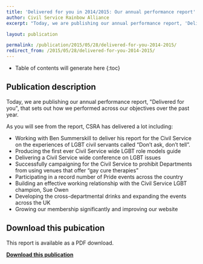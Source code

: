```yaml
---
title: 'Delivered for you in 2014/2015: Our annual performance report'
author: Civil Service Rainbow Alliance
excerpt: "Today, we are publishing our annual performance report, 'Delivered for you', that sets out how we performed across our objectives over the past year."

layout: publication

permalink: /publication/2015/05/28/delivered-for-you-2014-2015/
redirect_from: /2015/05/28/delivered-for-you-2014-2015/
---
```


<!-- Include the following to generate a Table of Contents -->
* Table of contents will generate here
{:toc}
<!-- Don't touch the Table of Contents above -->

<!-- Include this line to process the Markdown and format the content properly -->
<div id="page-content" markdown="1">
<!-- Don't remove the line of code above -->

## Publication description 

Today, we are publishing our annual performance report, "Delivered for you", that sets out how we performed across our objectives over the past year.

As you will see from the report, CSRA has delivered a lot including:

<ul>
<li>Working with Ben Summerskill to deliver his report for the Civil Service on the experiences of LGBT civil servants called “Don’t ask, don’t tell”.</li>
<li>Producing the first ever Civil Service wide LGBT role models guide</li>
<li>Delivering a Civil Service wide conference on LGBT issues</li>
<li>Successfully campaigning for the Civil Service to prohibit Departments from using venues that offer “gay cure therapies”</li>
<li>Participating in a record number of Pride events across the country</li>
<li>Building an effective working relationship with the Civil Service LGBT champion, Sue Owen</li>
<li>Developing the cross-departmental drinks and expanding the events across the UK</li>
<li>Growing our membership significantly and improving our website</li>
</ul>

## Download this pubication

This report is available as a PDF download.

**[Download this publication](/assets/documents/2015-05-28-delivered-for-you.pdf)**


<!-- Include this line to process the Markdown and format the content properly -->
</div>
<!-- Don't remove the line of code above -->